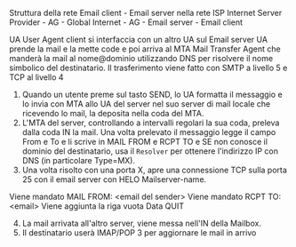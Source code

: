 Struttura della rete
Email client - Email server nella rete ISP Internet Server Provider - AG - Global Internet - AG - Email server - Email client

UA User Agent client si interfaccia con un altro UA sul Email server
UA prende la mail e la mette code e poi arriva al MTA Mail Transfer Agent che manderà la mail al nome@dominio utilizzando DNS per risolvere il nome simbolico del destinatario. Il trasferimento viene fatto con SMTP a livello 5 e TCP al livello 4


1. Quando un utente preme sul tasto SEND, lo UA formatta il messaggio e lo invia con MTA allo UA del server nel suo server di mail locale che ricevendo lo mail, la deposita nella coda del MTA.
2. L'MTA del server, controllando a intervalli regolari la sua coda, preleva dalla coda IN la mail. Una volta prelevato il messaggio legge il campo From e To e li scrive in MAIL FROM e RCPT TO e SE non conosce il dominio del destinatario, usa il `Resolver` per ottenere l'indirizzo IP con DNS (in particolare Type=MX). 
3. Una volta risolto con una porta X, apre una connessione TCP sulla porta 25 con il email server con HELO Mailserver-name.

Viene mandato MAIL FROM: \<email del sender>
Viene mandato RCPT TO: \<email>
Viene aggiunta la riga vuota
Data
QUIT

4. La mail arrivata all'altro server, viene messa nell'IN della Mailbox. 
5. Il destinatario userà IMAP/POP 3 per aggiornare le mail in arrivo
